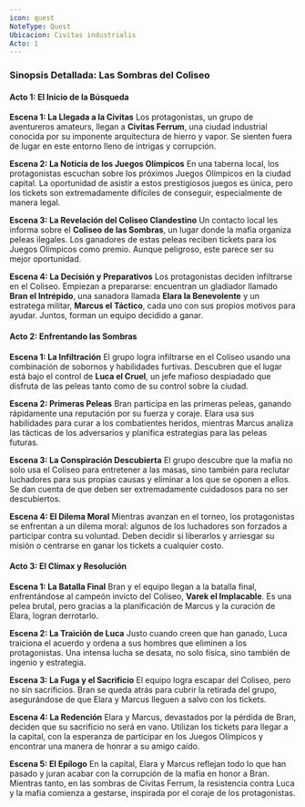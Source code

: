 ```yaml
---
icon: quest
NoteType: Quest
Ubicacion: Civitas industrialis
Acto: 1
---
```


### Sinopsis Detallada: Las Sombras del Coliseo

#### Acto 1: El Inicio de la Búsqueda

**Escena 1: La Llegada a la Civitas**
Los protagonistas, un grupo de aventureros amateurs, llegan a **Civitas Ferrum**, una ciudad industrial conocida por su imponente arquitectura de hierro y vapor. Se sienten fuera de lugar en este entorno lleno de intrigas y corrupción.

**Escena 2: La Noticia de los Juegos Olímpicos**
En una taberna local, los protagonistas escuchan sobre los próximos Juegos Olímpicos en la ciudad capital. La oportunidad de asistir a estos prestigiosos juegos es única, pero los tickets son extremadamente difíciles de conseguir, especialmente de manera legal.

**Escena 3: La Revelación del Coliseo Clandestino**
Un contacto local les informa sobre el **Coliseo de las Sombras**, un lugar donde la mafia organiza peleas ilegales. Los ganadores de estas peleas reciben tickets para los Juegos Olímpicos como premio. Aunque peligroso, este parece ser su mejor oportunidad.

**Escena 4: La Decisión y Preparativos**
Los protagonistas deciden infiltrarse en el Coliseo. Empiezan a prepararse: encuentran un gladiador llamado **Bran el Intrépido**, una sanadora llamada **Elara la Benevolente** y un estratega militar, **Marcus el Táctico**, cada uno con sus propios motivos para ayudar. Juntos, forman un equipo decidido a ganar.

#### Acto 2: Enfrentando las Sombras

**Escena 1: La Infiltración**
El grupo logra infiltrarse en el Coliseo usando una combinación de sobornos y habilidades furtivas. Descubren que el lugar está bajo el control de **Luca el Cruel**, un jefe mafioso despiadado que disfruta de las peleas tanto como de su control sobre la ciudad.

**Escena 2: Primeras Peleas**
Bran participa en las primeras peleas, ganando rápidamente una reputación por su fuerza y coraje. Elara usa sus habilidades para curar a los combatientes heridos, mientras Marcus analiza las tácticas de los adversarios y planifica estrategias para las peleas futuras.

**Escena 3: La Conspiración Descubierta**
El grupo descubre que la mafia no solo usa el Coliseo para entretener a las masas, sino también para reclutar luchadores para sus propias causas y eliminar a los que se oponen a ellos. Se dan cuenta de que deben ser extremadamente cuidadosos para no ser descubiertos.

**Escena 4: El Dilema Moral**
Mientras avanzan en el torneo, los protagonistas se enfrentan a un dilema moral: algunos de los luchadores son forzados a participar contra su voluntad. Deben decidir si liberarlos y arriesgar su misión o centrarse en ganar los tickets a cualquier costo.

#### Acto 3: El Clímax y Resolución

**Escena 1: La Batalla Final**
Bran y el equipo llegan a la batalla final, enfrentándose al campeón invicto del Coliseo, **Varek el Implacable**. Es una pelea brutal, pero gracias a la planificación de Marcus y la curación de Elara, logran derrotarlo.

**Escena 2: La Traición de Luca**
Justo cuando creen que han ganado, Luca traiciona el acuerdo y ordena a sus hombres que eliminen a los protagonistas. Una intensa lucha se desata, no solo física, sino también de ingenio y estrategia.

**Escena 3: La Fuga y el Sacrificio**
El equipo logra escapar del Coliseo, pero no sin sacrificios. Bran se queda atrás para cubrir la retirada del grupo, asegurándose de que Elara y Marcus lleguen a salvo con los tickets.

**Escena 4: La Redención**
Elara y Marcus, devastados por la pérdida de Bran, deciden que su sacrificio no será en vano. Utilizan los tickets para llegar a la capital, con la esperanza de participar en los Juegos Olímpicos y encontrar una manera de honrar a su amigo caído.

**Escena 5: El Epílogo**
En la capital, Elara y Marcus reflejan todo lo que han pasado y juran acabar con la corrupción de la mafia en honor a Bran. Mientras tanto, en las sombras de Civitas Ferrum, la resistencia contra Luca y la mafia comienza a gestarse, inspirada por el coraje de los protagonistas.

